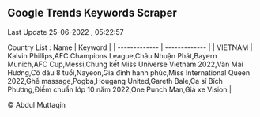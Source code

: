 

## Google Trends Keywords Scraper 
 
Last Update 25-06-2022 , 05:22:57

Country List :
 Name  | Keyword |
| ------------- | ------------- |
| VIETNAM | Kalvin Phillips,AFC Champions League,Châu Nhuận Phát,Bayern Munich,AFC Cup,Messi,Chung kết Miss Universe Vietnam 2022,Văn Mai Hương,Cô dâu 8 tuổi,Nayeon,Gia đình hạnh phúc,Miss International Queen 2022,Ghế massage,Pogba,Hougang United,Gareth Bale,Ca sĩ Bích Phương,Điểm chuẩn lớp 10 năm 2022,One Punch Man,Giá xe Vision |



© Abdul Muttaqin 
